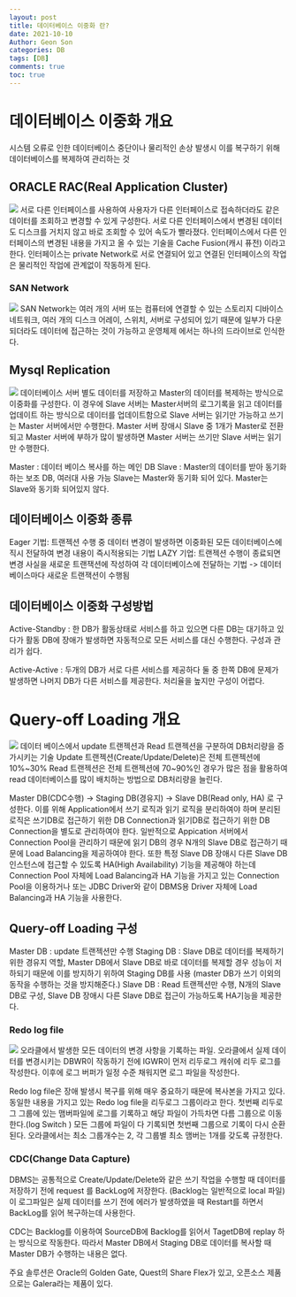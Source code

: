 ```yaml
---
layout: post
title: 데이터베이스 이중화 란?
date: 2021-10-10
Author: Geon Son
categories: DB
tags: [DB]
comments: true
toc: true  
---
```




# 데이터베이스 이중화 개요
시스템 오류로 인한 데이터베이스 중단이나 물리적인 손상 발생시 이를 복구하기 위해 데이터베이스를 복제하여 관리하는 것

## ORACLE RAC(Real Application Cluster)
 ![](/images/it/faf261c1image1.png)
서로 다른 인터페이스를 사용하여 사용자가 다른 인터페이스로 접속하더라도 같은 데이터를 조회하고 변경할 수 있게 구성한다. 서로 다른 인터페이스에서 변경된 데이터도 디스크를 거치지 않고 바로 조회할 수 있어 속도가 빨라졌다. 인터페이스에서 다른 인터페이스의 변경된 내용을 가지고 올 수 있는 기술을 Cache Fusion(캐시 퓨전) 이라고 한다. 인터페이스는 private Network로 서로 연결되어 있고 연결된 인터페이스의 작업은 물리적인 작업에 관계없이 작동하게 된다.
### SAN Network
  ![](/images/it/faf261c1image2.png)
SAN Network는 여러 개의 서버 또는 컴퓨터에 연결할 수 있는 스토리지 디바이스 네트워크, 여러 개의 디스크 어레이, 스위치, 서버로 구성되어 있기 때문에 일부가 다운되더라도 데이터에 접근하는 것이 가능하고 운영체제 에서는 하나의 드라이브로 인식한다.

## Mysql Replication
 ![](/images/it/faf261c1image3.png)
데이터베이스 서버 별도 데이터를 저장하고 Master의 데이터를 복제하는 방식으로 이중화를 구성한다. 이 경우에 Slave 서버는 Master서버의 로그기록을 읽고 데이터를 업데이트 하는 방식으로 데이터를 업데이트함으로 Slave 서버는 읽기만 가능하고 쓰기는 Master 서버에서만 수행한다.
Master 서버 장애시 Slave 중 1개가 Master로 전환 되고 Master 서버에 부하가 많이 발생하면 Master 서버는 쓰기만 Slave 서버는 읽기만 수행한다.

Master : 데이터 베이스 복사를 하는 메인 DB
Slave :  Master의 데이터를 받아 동기화하는 보조 DB, 여러대 사용 가능
Slave는 Master와 동기화 되어 있다. Master는 Slave와 동기화 되어있지 않다.


## 데이터베이스 이중화 종류
Eager 기법: 트랜젝션 수행 중 데이터 변경이 발생하면 이중화된 모든 데이터베이스에 직시 전달하여 변경 내용이 즉시적용되는 기법
LAZY 기업: 트랜젝션 수행이 종료되면 변경 사실을 새로운 트랜잭션에 작성하여 각 데이터베이스에 전달하는 기법 -> 데이터베이스마다 새로운 트랜잭션이 수행됨

## 데이터베이스 이중화 구성방법
Active-Standby : 한 DB가 활동상태로 서비스를 하고 있으면 다른 DB는 대기하고 있다가 활동 DB에 장애가 발생하면 자동적으로 모든 서비스를 대신 수행한다. 구성과 관리가 쉽다.

Active-Active : 두개의 DB가 서로 다른 서비스를 제공하다 둘 중 한쪽 DB에 문제가 발생하면 나머지 DB가 다른 서비스를 제공한다. 처리율을 높지만 구성이 어렵다.

# Query-off Loading 개요
 ![](/images/it/faf261c1image4.png)
데이터 베이스에서 update 트랜젝션과 Read 트랜젝션을 구분하여 DB처리량을 증가시키는 기술
Update 트랜젝션(Create/Update/Delete)은 전체 트랜젝션에 10%~30% Read 트랜젝션은 전체 트랜젝션에 70~90%인 경우가 많은 점을 활용하여 read 데이터베이스를 많이 배치하는 방법으로 DB처리량을 늘린다.

 Master DB(CDC수행) -> Staging DB(경유지) -> Slave DB(Read only, HA) 로 구성한다.
이를 위해 Application에서 쓰기 로직과 읽기 로직을 분리하여야 하며 분리된 로직은 쓰기DB로 접근하기 위한 DB Connection과 읽기DB로 접근하기 위한 DB Connection을 별도로 관리하여야 한다.
일반적으로 Appication 서버에서 Connection Pool을 관리하기 때문에 읽기 DB의 경우 N개의 Slave DB로 접근하기 때문에 Load Balancing을 제공하여야 한다.
또한 특정 Slave DB 장애시 다른 Slave DB 인스턴스에 접근할 수 있도록 HA(High Availability) 기능을 제공해야 하는데 Connection Pool 자체에 Load Balancing과 HA 기능을 가지고 있는 Connection Pool을 이용하거나 또는 JDBC Driver와 같이 DBMS용 Driver 자체에 Load Balancing과 HA 기능을 사용한다.

## Query-off Loading 구성
Master DB : update 트랜젝션만 수행
Staging DB : Slave DB로 데이터를 복제하기 위한 경유지 역할, Master DB에서 Slave DB로 바로 데이터를 복제할 경우 성능이 저하되기 때문에 이를 방지하기 위하여 Staging DB를 사용
(master DB가 쓰기 이외의 동작을 수행하는 것을 방지해준다.)
Slave DB : Read 트랜젝션만 수행, N개의 Slave DB로 구성, Slave DB 장애시 다른 Slave DB로 접근이 가능하도록 HA기능을 제공한다.

### Redo log file
 ![](/images/it/faf261c1image5.png)
오라클에서 발생한 모든 데이터의 변경 사항을 기록하는 파일. 오라클에서 실제 데이터를 변경시키는 DBWR이 작동하기 전에 lGWR이 먼저 리두로그 캐쉬에 리두 로그를 작성한다. 이후에 로그  버퍼가 일정 수준 채워지면 로그 파일을 작성한다.

Redo log file은 장애 발생시 복구를 위해 매우 중요하기 때문에 복사본을 가지고 있다. 동일한 내용을 가지고 있는 Redo log file을 리두로그 그룹이라고 한다. 첫번째 리두로그 그룹에 있는 맴버파일에 로그를 기록하고 해당 파일이 가득차면 다름 그룹으로 이동한다.(log Switch ) 모든 그룹에 파일이 다 기록되면 첫번째 그룹으로 기록이 다시 순환된다.
오라클에서는 최소 그룹개수는 2, 각 그룹별 최소 맴버는 1개를 갖도록 규정한다.

### CDC(Change Data Capture)
DBMS는 공통적으로 Create/Update/Delete와 같은 쓰기 작업을 수행할 때 데이터를 저장하기 전에 request 를 BackLog에 저장한다. (Backlog는 일반적으로 local 파일) 이 로그파일은 실제 데이터를 쓰기 전에 에러가 발생하였을 때 Restart를 하면서 BackLog를 읽어 복구하는데 사용한다.

CDC는 Backlog를 이용하여 SourceDB에 Backlog를 읽어서 TagetDB에 replay 하는 방식으로 작동한다. 따라서 Master DB에서 Staging DB로 데이터를 복사할 때 Master DB가 수행하는 내용은 없다.

주요 솔루션은 Oracle의 Golden Gate, Quest의 Share Flex가 있고, 오픈소스 제품으로는 Galera라는 제품이 있다.
